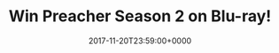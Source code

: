 ---
campaign-uuid: c-efc7e613-4cb0-4e96-8e0f-f64636fc7829
type: Competition
category: Entertainment
date: 2017-11-20T23:59:00+0000
end-date: 2017-12-21T23:59:00+0000
disable-form: false
is_promoted: false
has_entry_page: false
extra-css: ""

logo-left-title: "NME Competitions"
logo-left-href: "http://www.nme.com/competitions/win-preacher-season-2-blu-ray"
logo-left-image: "nme-logo.jpg"

banner-img: "preacher-main_image.jpg"
hero-header: "preacher_competition"
competition-description: "Fans of the Preacher series, rejoice. To celebrate the Blu-ray&trade; release of Preacher 2 - the critically-acclaimed supernatural show starring Dominic Cooper, Ruth Negga and Joseph Gilgun - we've managed to get our hands on 5 copies of the complete second series and yes, we want you guys to have them!"
hero-subheader: ""

title: "Win Preacher Season 2 on Blu-ray!"
bg-image-hero: "preacher-hero_image.jpg"
bg-image-first: "preacher-section1_image.jpg"
bg-image-second: "preacher-section2_image.jpg"

section1-content: >
    <p>Fancy bagging yourself a weekend of binge-watching? Read on.</p>
    <p>Based on the iconic graphic novels by Garth Ennis and Steve Dillon, the AMC drama series, co-produced by Sony Pictures Television, has become a bona fide TV banger since premiering in 2016, and the second series promises more action, blood and gore than ever before.</p>
    <p>Crikey.</p>

section2-content: >
    <p>Following West Texan preacher Jesse Custer (Dominic Cooper), badass ex-girlfriend Tulip (Academy Award&reg; nominee Ruth Negga) and Irish vampire Cassidy (Joseph Gilgun),'Preacher 2' takes fans on a thrilling, blood-spattered road trip to find God in America's dark underbelly.</p>
    <p>Containing all 13 episodes, the four-disc Blu-ray&trade; and DVD sets also include featurette 'Raising the Stakes: Action on Set', and a hilarious blooper reel.</p>
    <p>All you have to do to get your mitts on one of these super exclusive box sets is enter. Good luck!</p>

entry-title: 
terms-confirmation: >
    
entry-content: >
    <p>0</p>
    <p>0</p>

---